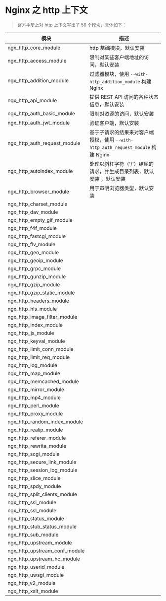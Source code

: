 # Nginx 之 http 上下文

> 官方手册上对 http 上下文写出了 58 个模块，具体如下：

| 模块                          | 描述                                                                              |
| ----------------------------- | --------------------------------------------------------------------------------- |
| ngx_http_core_module          | http 基础模块，默认安装                                                           |
| ngx_http_access_module        | 限制对某些客户端地址的访问，默认安装                                              |
| ngx_http_addition_module      | 过滤器模块，使用 `--with-http_addition_module` 构建 Nginx                         |
| ngx_http_api_module           | 提供 REST API 访问的各种状态信息，默认安装                                        |
| ngx_http_auth_basic_module    | 限制对资源的访问，默认安装                                                        |
| ngx_http_auth_jwt_module      | 验证客户端，默认安装                                                              |
| ngx_http_auth_request_module  | 基于子请求的结果来对客户端授权，使用 `--with-http_auth_request_module` 构建 Nginx |
| ngx_http_autoindex_module     | 处理以斜杠字符（'/'）结尾的请求，并生成目录列表，默认安装 ，默认安装              |
| ngx_http_browser_module       | 用于声明浏览器类型，默认安装                                                      |
| ngx_http_charset_module       |
| ngx_http_dav_module           |
| ngx_http_empty_gif_module     |
| ngx_http_f4f_module           |
| ngx_http_fastcgi_module       |
| ngx_http_flv_module           |
| ngx_http_geo_module           |
| ngx_http_geoip_module         |
| ngx_http_grpc_module          |
| ngx_http_gunzip_module        |
| ngx_http_gzip_module          |
| ngx_http_gzip_static_module   |
| ngx_http_headers_module       |
| ngx_http_hls_module           |
| ngx_http_image_filter_module  |
| ngx_http_index_module         |
| ngx_http_js_module            |
| ngx_http_keyval_module        |
| ngx_http_limit_conn_module    |
| ngx_http_limit_req_module     |
| ngx_http_log_module           |
| ngx_http_map_module           |
| ngx_http_memcached_module     |
| ngx_http_mirror_module        |
| ngx_http_mp4_module           |
| ngx_http_perl_module          |
| ngx_http_proxy_module         |
| ngx_http_random_index_module  |
| ngx_http_realip_module        |
| ngx_http_referer_module       |
| ngx_http_rewrite_module       |
| ngx_http_scgi_module          |
| ngx_http_secure_link_module   |
| ngx_http_session_log_module   |
| ngx_http_slice_module         |
| ngx_http_spdy_module          |
| ngx_http_split_clients_module |
| ngx_http_ssi_module           |
| ngx_http_ssl_module           |
| ngx_http_status_module        |
| ngx_http_stub_status_module   |
| ngx_http_sub_module           |
| ngx_http_upstream_module      |
| ngx_http_upstream_conf_module |
| ngx_http_upstream_hc_module   |
| ngx_http_userid_module        |
| ngx_http_uwsgi_module         |
| ngx_http_v2_module            |
| ngx_http_xslt_module          |
